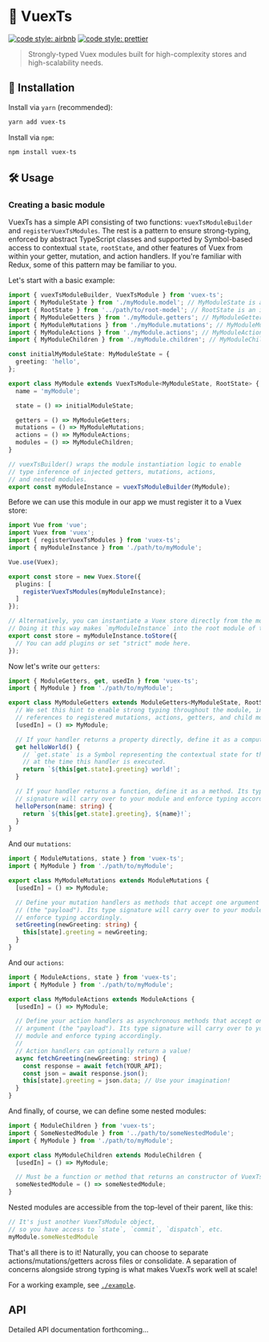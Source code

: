 # 💪 VuexTs

[![code style: airbnb](https://img.shields.io/badge/code%20style-airbnb-blue.svg?style=flat)](https://github.com/airbnb/javascript)
[![code style: prettier](https://img.shields.io/badge/code_style-prettier-ff69b4.svg?style=flat)](https://github.com/prettier/prettier)

> Strongly-typed Vuex modules built for high-complexity stores and high-scalability needs.

## 🔗 Installation

Install via `yarn` (recommended):

```sh
yarn add vuex-ts
```

Install via `npm`:

```sh
npm install vuex-ts
```

## 🛠️ Usage

### Creating a basic module

VuexTs has a simple API consisting of two functions: `vuexTsModuleBuilder` and `registerVuexTsModules`. The rest is a pattern to ensure strong-typing, enforced by abstract TypeScript classes and supported by Symbol-based access to contextual `state`, `rootState`, and other features of Vuex from within your getter, mutation, and action handlers. If you're familiar with Redux, some of this pattern may be familiar to you.

Let's start with a basic example:

```ts
import { vuexTsModuleBuilder, VuexTsModule } from 'vuex-ts';
import { MyModuleState } from './myModule.model'; // MyModuleState is an interface describing the shape of this Vuex module.
import { RootState } from '../path/to/root-model'; // RootState is an interface describing the shape of your Vuex store.
import { MyModuleGetters } from './myModule.getters'; // MyModuleGetters is a class describing the getter handlers of this Vuex module.
import { MyModuleMutations } from './myModule.mutations'; // MyModuleMutations is a class describing the mutation handlers of this Vuex module.
import { MyModuleActions } from './myModule.actions'; // MyModuleActions is a class describing the action handlers of this Vuex module.
import { MyModuleChildren } from './myModule.children'; // MyModuleChildren is a class describing the nested modules of this Vuex module.

const initialMyModuleState: MyModuleState = {
  greeting: 'hello',
};

export class MyModule extends VuexTsModule<MyModuleState, RootState> {
  name = 'myModule';

  state = () => initialModuleState;

  getters = () => MyModuleGetters;
  mutations = () => MyModuleMutations;
  actions = () => MyModuleActions;
  modules = () => MyModuleChildren;
}

// vuexTsBuilder() wraps the module instantiation logic to enable
// type inference of injected getters, mutations, actions,
// and nested modules.
export const myModuleInstance = vuexTsModuleBuilder(MyModule);
```

Before we can use this module in our app we must register it to a Vuex store:

```ts
import Vue from 'vue';
import Vuex from 'vuex';
import { registerVuexTsModules } from 'vuex-ts';
import { myModuleInstance } from './path/to/myModule';

Vue.use(Vuex);

export const store = new Vuex.Store({
  plugins: [
    registerVuexTsModules(myModuleInstance);
  ]
});

// Alternatively, you can instantiate a Vuex store directly from the module.
// Doing it this way makes `myModuleInstance` into the root module of the store.
export const store = myModuleInstance.toStore({
  // You can add plugins or set "strict" mode here.
});
```

Now let's write our `getters`:

```ts
import { ModuleGetters, get, usedIn } from 'vuex-ts';
import { MyModule } from './path/to/myModule';

export class MyModuleGetters extends ModuleGetters<MyModuleState, RootState> {
  // We set this hint to enable strong typing throughout the module, including
  // references to registered mutations, actions, getters, and child modules.
  [usedIn] = () => MyModule;

  // If your handler returns a property directly, define it as a computed getter.
  get helloWorld() {
    // `get.state` is a Symbol representing the contextual state for this module
    // at the time this handler is executed.
    return `${this[get.state].greeting} world!`;
  }

  // If your handler returns a function, define it as a method. Its type
  // signature will carry over to your module and enforce typing accordingly.
  helloPerson(name: string) {
    return `${this[get.state].greeting}, ${name}!`;
  }
}
```

And our `mutations`:

```ts
import { ModuleMutations, state } from 'vuex-ts';
import { MyModule } from './path/to/myModule';

export class MyModuleMutations extends ModuleMutations {
  [usedIn] = () => MyModule;

  // Define your mutation handlers as methods that accept one argument
  // (the "payload"). Its type signature will carry over to your module and
  // enforce typing accordingly.
  setGreeting(newGreeting: string) {
    this[state].greeting = newGreeting;
  }
}
```

And our `actions`:

```ts
import { ModuleActions, state } from 'vuex-ts';
import { MyModule } from './path/to/myModule';

export class MyModuleActions extends ModuleActions {
  [usedIn] = () => MyModule;

  // Define your action handlers as asynchronous methods that accept one
  // argument (the "payload"). Its type signature will carry over to your
  // module and enforce typing accordingly.
  //
  // Action handlers can optionally return a value!
  async fetchGreeting(newGreeting: string) {
    const response = await fetch(YOUR_API);
    const json = await response.json();
    this[state].greeting = json.data; // Use your imagination!
  }
}
```

And finally, of course, we can define some nested modules:

```ts
import { ModuleChildren } from 'vuex-ts';
import { SomeNestedModule } from '../path/to/someNestedModule';
import { MyModule } from './path/to/myModule';

export class MyModuleChildren extends ModuleChildren {
  [usedIn] = () => MyModule;

  // Must be a function or method that returns an constructor of VuexTsModule
  someNestedModule = () => someNestedModule;
}
```

Nested modules are accessible from the top-level of their parent, like this:

```ts
// It's just another VuexTsModule object,
// so you have access to `state`, `commit`, `dispatch`, etc.
myModule.someNestedModule
```

That's all there is to it! Naturally, you can choose to separate actions/mutations/getters across files or consolidate. A separation of concerns alongside strong typing is what makes VuexTs work well at scale!

For a working example, see [`./example`](./example).

## API

Detailed API documentation forthcoming...
